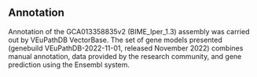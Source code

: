 **Annotation**
----------

Annotation of the GCA013358835v2 (BIME\_Iper\_1.3) assembly was carried out by VEuPathDB VectorBase. The set
of gene models presented (genebuild VEuPathDB-2022-11-01, released November 2022)
combines manual annotation, data provided by the research community, and
gene prediction using the Ensembl system.

